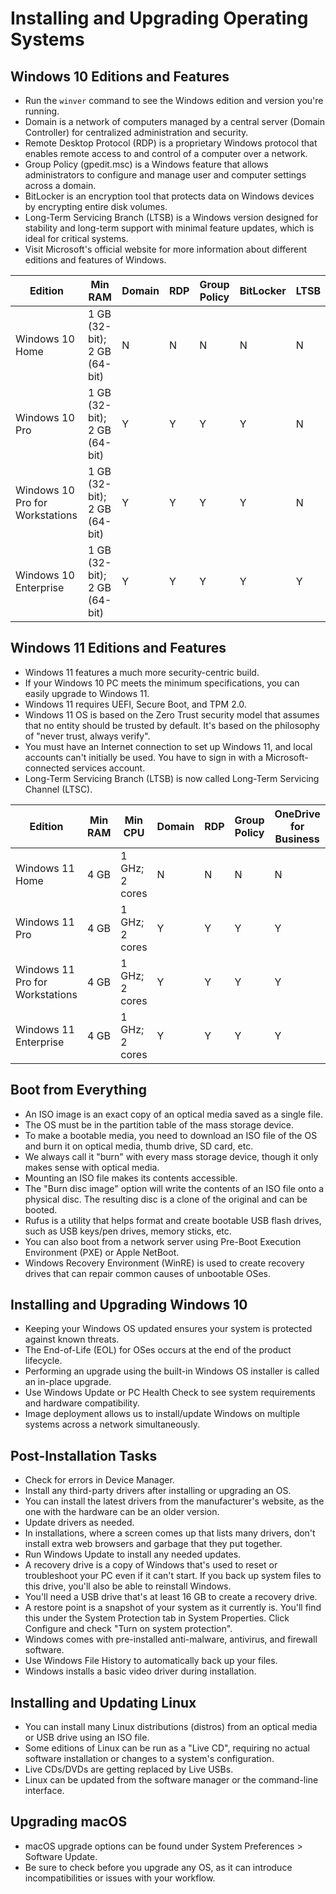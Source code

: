 # Installing and Upgrading Operating Systems

## Windows 10 Editions and Features
- Run the `winver` command to see the Windows edition and version you're running.
- Domain is a network of computers managed by a central server (Domain Controller) for centralized administration and security.
- Remote Desktop Protocol (RDP) is a proprietary Windows protocol that enables remote access to and control of a computer over a network.
- Group Policy (gpedit.msc) is a Windows feature that allows administrators to configure and manage user and computer settings across a domain.
- BitLocker is an encryption tool that protects data on Windows devices by encrypting entire disk volumes.
- Long-Term Servicing Branch (LTSB) is a Windows version designed for stability and long-term support with minimal feature updates, which is ideal for critical systems.
- Visit Microsoft's official website for more information about different editions and features of Windows.

| Edition                         | Min RAM                      | Domain | RDP | Group Policy | BitLocker | LTSB |
| ------------------------------- | ---------------------------- | ------ | --- | ------------ | --------- | ---- |
| Windows 10 Home                 | 1 GB (32-bit); 2 GB (64-bit) | N      | N   | N            | N         | N    |
| Windows 10 Pro                  | 1 GB (32-bit); 2 GB (64-bit) | Y      | Y   | Y            | Y         | N    |
| Windows 10 Pro for Workstations | 1 GB (32-bit); 2 GB (64-bit) | Y      | Y   | Y            | Y         | N    |
| Windows 10 Enterprise           | 1 GB (32-bit); 2 GB (64-bit) | Y      | Y   | Y            | Y         | Y    |

## Windows 11 Editions and Features
- Windows 11 features a much more security-centric build.
- If your Windows 10 PC meets the minimum specifications, you can easily upgrade to Windows 11.
- Windows 11 requires UEFI, Secure Boot, and TPM 2.0.
- Windows 11 OS is based on the Zero Trust security model that assumes that no entity should be trusted by default. It's based on the philosophy of "never trust, always verify".
- You must have an Internet connection to set up Windows 11, and local accounts can't initially be used. You have to sign in with a Microsoft-connected services account.
- Long-Term Servicing Branch (LTSB) is now called Long-Term Servicing Channel (LTSC).

| Edition                         | Min RAM | Min CPU        | Domain | RDP | Group Policy | OneDrive for Business | BitLocker | LTSC |
| ------------------------------- | ------- | -------------- | ------ | --- | ------------ | --------------------- | --------- | ---- |
| Windows 11 Home                 | 4 GB    | 1 GHz; 2 cores | N      | N   | N            | N                     | N         | N    | 
| Windows 11 Pro                  | 4 GB    | 1 GHz; 2 cores | Y      | Y   | Y            | Y                     | Y         | N    |
| Windows 11 Pro for Workstations | 4 GB    | 1 GHz; 2 cores | Y      | Y   | Y            | Y                     | Y         | N    |
| Windows 11 Enterprise           | 4 GB    | 1 GHz; 2 cores | Y      | Y   | Y            | Y                     | Y         | Y    |

## Boot from Everything
- An ISO image is an exact copy of an optical media saved as a single file.
- The OS must be in the partition table of the mass storage device.
- To make a bootable media, you need to download an ISO file of the OS and burn it on optical media, thumb drive, SD card, etc.
- We always call it "burn" with every mass storage device, though it only makes sense with optical media.
- Mounting an ISO file makes its contents accessible.
- The "Burn disc image" option will write the contents of an ISO file onto a physical disc. The resulting disc is a clone of the original and can be booted.
- Rufus is a utility that helps format and create bootable USB flash drives, such as USB keys/pen drives, memory sticks, etc.
- You can also boot from a network server using Pre-Boot Execution Environment (PXE) or Apple NetBoot.
- Windows Recovery Environment (WinRE) is used to create recovery drives that can repair common causes of unbootable OSes.

## Installing and Upgrading Windows 10
- Keeping your Windows OS updated ensures your system is protected against known threats.
- The End-of-Life (EOL) for OSes occurs at the end of the product lifecycle.
- Performing an upgrade using the built-in Windows OS installer is called an in-place upgrade.
- Use Windows Update or PC Health Check to see system requirements and hardware compatibility.
- Image deployment allows us to install/update Windows on multiple systems across a network simultaneously.

## Post-Installation Tasks
- Check for errors in Device Manager.
- Install any third-party drivers after installing or upgrading an OS.
- You can install the latest drivers from the manufacturer's website, as the one with the hardware can be an older version.
- Update drivers as needed.
- In installations, where a screen comes up that lists many drivers, don't install extra web browsers and garbage that they put together.
- Run Windows Update to install any needed updates.
- A recovery drive is a copy of Windows that's used to reset or troubleshoot your PC even if it can't start. If you back up system files to this drive, you'll also be able to reinstall Windows.
- You'll need a USB drive that's at least 16 GB to create a recovery drive.
- A restore point is a snapshot of your system as it currently is. You'll find this under the System Protection tab in System Properties. Click Configure and check "Turn on system protection".
- Windows comes with pre-installed anti-malware, antivirus, and firewall software.
- Use Windows File History to automatically back up your files.
- Windows installs a basic video driver during installation.

## Installing and Updating Linux
- You can install many Linux distributions (distros) from an optical media or USB drive using an ISO file.
- Some editions of Linux can be run as a "Live CD", requiring no actual software installation or changes to a system's configuration.
- Live CDs/DVDs are getting replaced by Live USBs.
- Linux can be updated from the software manager or the command-line interface.

## Upgrading macOS
- macOS upgrade options can be found under System Preferences > Software Update.
- Be sure to check before you upgrade any OS, as it can introduce incompatibilities or issues with your workflow.